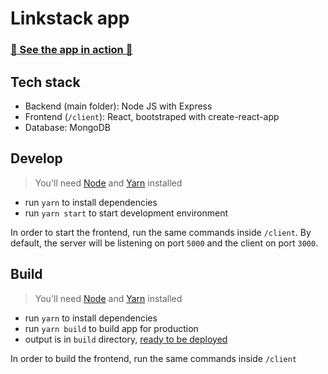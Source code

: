 # Linkstack app

### [🚀 See the app in action 🚀](https://linkstack-app.herokuapp.com/)

## Tech stack

- Backend (main folder): Node JS with Express
- Frontend (`/client`): React, bootstraped with create-react-app
- Database: MongoDB

## Develop

> You'll need [Node](https://nodejs.org/en/) and
> [Yarn](https://classic.yarnpkg.com/en/) installed

- run `yarn` to install dependencies
- run `yarn start` to start development environment

In order to start the frontend, run the same commands inside `/client`.
By default, the server will be listening on port `5000` and the client on port `3000`.

## Build

> You'll need [Node](https://nodejs.org/en/) and
> [Yarn](https://classic.yarnpkg.com/en/) installed

- run `yarn` to install dependencies
- run `yarn build` to build app for production
- output is in `build` directory,
  [ready to be deployed](https://create-react-app.dev/docs/deployment/)

In order to build the frontend, run the same commands inside `/client`
